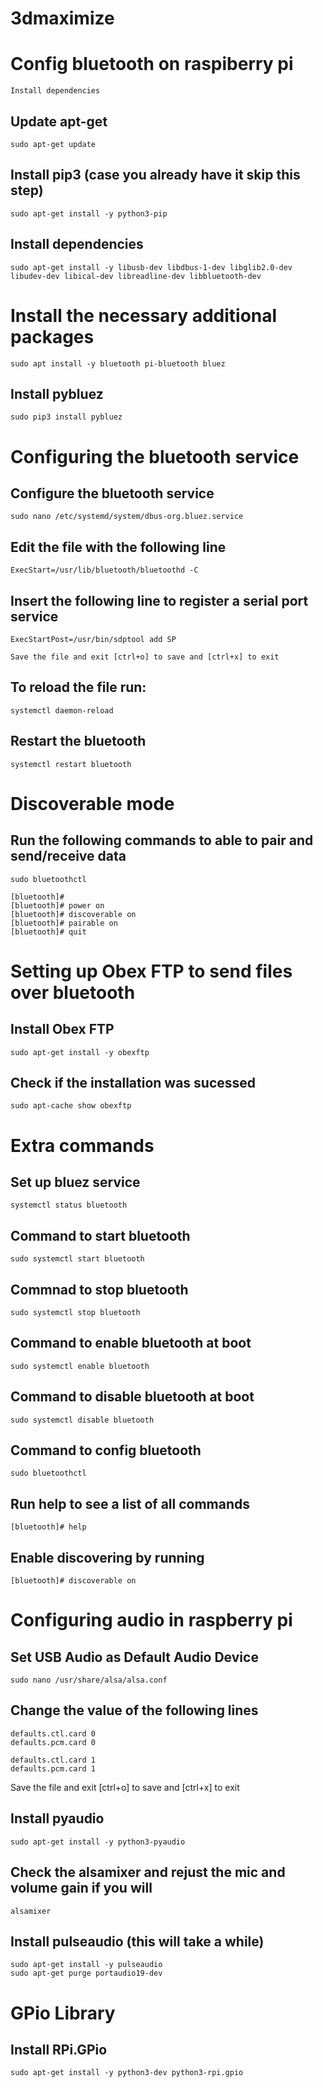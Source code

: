 # 3dmaximize


# Config bluetooth on raspiberry pi

    Install dependencies

## Update apt-get
    sudo apt-get update

## Install pip3 (case you already have it skip this step)
    sudo apt-get install -y python3-pip

## Install dependencies
    sudo apt-get install -y libusb-dev libdbus-1-dev libglib2.0-dev libudev-dev libical-dev libreadline-dev libbluetooth-dev

# Install the necessary additional packages
    sudo apt install -y bluetooth pi-bluetooth bluez

## Install pybluez
    sudo pip3 install pybluez

# Configuring the bluetooth service

## Configure the bluetooth service
    sudo nano /etc/systemd/system/dbus-org.bluez.service

## Edit the file with the following line
    ExecStart=/usr/lib/bluetooth/bluetoothd -C

## Insert the following line to register a serial port service
    ExecStartPost=/usr/bin/sdptool add SP

    Save the file and exit [ctrl+o] to save and [ctrl+x] to exit

## To reload the file run:
    systemctl daemon-reload

## Restart the bluetooth
    systemctl restart bluetooth

# Discoverable mode

## Run the following commands to able to pair and send/receive data
    sudo bluetoothctl

    [bluetooth]# 
    [bluetooth]# power on
    [bluetooth]# discoverable on
    [bluetooth]# pairable on
    [bluetooth]# quit

# Setting up Obex FTP to send files over bluetooth

## Install Obex FTP
    sudo apt-get install -y obexftp

## Check if the installation was sucessed
    sudo apt-cache show obexftp

# Extra commands

## Set up bluez service
    systemctl status bluetooth

## Command to start bluetooth
    sudo systemctl start bluetooth

## Commnad to stop bluetooth
    sudo systemctl stop bluetooth

## Command to enable bluetooth at boot
    sudo systemctl enable bluetooth

## Command to disable bluetooth at boot
    sudo systemctl disable bluetooth

## Command to config bluetooth
    sudo bluetoothctl

## Run help to see a list of all commands
    [bluetooth]# help

## Enable discovering by running
    [bluetooth]# discoverable on

# Configuring audio in raspberry pi

## Set USB Audio as Default Audio Device
    sudo nano /usr/share/alsa/alsa.conf

## Change the value of the following lines
    defaults.ctl.card 0
    defaults.pcm.card 0

    defaults.ctl.card 1
    defaults.pcm.card 1

Save the file and exit [ctrl+o] to save and [ctrl+x] to exit

## Install pyaudio
    sudo apt-get install -y python3-pyaudio

## Check the alsamixer and rejust the mic and volume gain if you will
    alsamixer

## Install pulseaudio (this will take a while)
    sudo apt-get install -y pulseaudio
    sudo apt-get purge portaudio19-dev

# GPio Library

## Install RPi.GPio

    sudo apt-get install -y python3-dev python3-rpi.gpio
